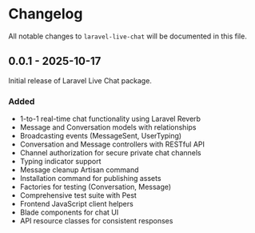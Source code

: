 # Changelog

All notable changes to `laravel-live-chat` will be documented in this file.

## 0.0.1 - 2025-10-17

Initial release of Laravel Live Chat package.

### Added
- 1-to-1 real-time chat functionality using Laravel Reverb
- Message and Conversation models with relationships
- Broadcasting events (MessageSent, UserTyping)
- Conversation and Message controllers with RESTful API
- Channel authorization for secure private chat channels
- Typing indicator support
- Message cleanup Artisan command
- Installation command for publishing assets
- Factories for testing (Conversation, Message)
- Comprehensive test suite with Pest
- Frontend JavaScript client helpers
- Blade components for chat UI
- API resource classes for consistent responses

